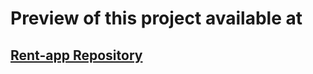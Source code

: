 # Preview of this project available at

## [Rent-app Repository](https://github.com/dyingonkatowice/rent-car)

